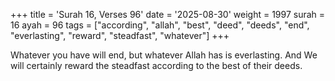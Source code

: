 +++
title = 'Surah 16, Verses 96'
date = '2025-08-30'
weight = 1997
surah = 16
ayah = 96
tags = ["according", "allah", "best", "deed", "deeds", "end", "everlasting", "reward", "steadfast", "whatever"]
+++

Whatever you have will end, but whatever Allah has is everlasting. And We will certainly reward the steadfast according to the best of their deeds.